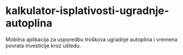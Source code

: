 # kalkulator-isplativosti-ugradnje-autoplina
Mobilna aplikacija za usporedbu troškova ugradnje autoplina i vremena povrata investicije kroz uštedu.
